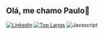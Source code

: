 ## Olá, me chamo Paulo👋
[![Linkedin](https://img.shields.io/badge/LinkedIn-0077B5?style=for-the-badge&logo=linkedin&logoColor=white)](https://www.linkedin.com/in/paulo-francisco-%C3%A1vila-neto-8b5b17304?utm_source=share&utm_campaign=share_via&utm_content=profile&utm_medium=android_app)
[![Top Langs](https://github-readme-stats.vercel.app/api/top-langs/?username=paulinbrgamer)](https://github.com/anuraghazra/github-readme-stats)
![Javascript](https://img.shields.io/badge/JavaScript-F7DF1E?style=for-the-badge&logo=javascript&logoColor=black)

